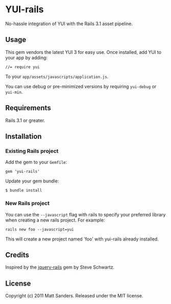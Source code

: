 # YUI-rails

No-hassle integration of YUI with the Rails 3.1 asset pipeline.

## Usage

This gem vendors the latest YUI 3 for easy use. Once installed, add YUI to your app by adding: 

    //= require yui
    
To your `app/assets/javascripts/application.js`. 

You can use debug or pre-minimized versions by requiring `yui-debug` or `yui-min`.


## Requirements

Rails 3.1 or greater.

## Installation 

### Existing Rails project

Add the gem to your `Gemfile`:

    gem 'yui-rails'
    
Update your gem bundle:

    $ bundle install

### New Rails project

You can use the `--javascript` flag with rails to specify your preferred library when creating a new rails project. For example:

    rails new foo --javascript=yui
    
This will create a new project named 'foo' with yui-rails already installed.

## Credits

Inspired by the [jquery-rails](https://github.com/rails/jquery-rails) gem by Steve Schwartz.

## License

Copyright (c) 2011 Matt Sanders. Released under the MIT license.

